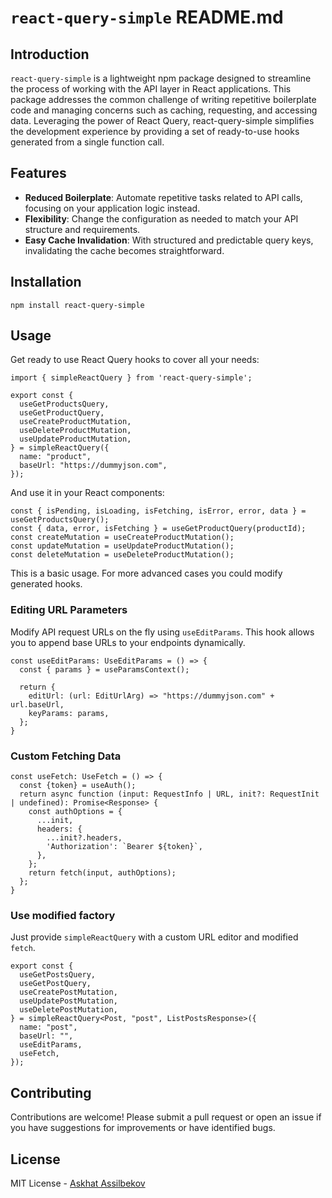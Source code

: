 # `react-query-simple` README.md

## Introduction

`react-query-simple` is a lightweight npm package designed to streamline the process of working with the API layer in React applications. This package addresses the common challenge of writing repetitive boilerplate code and managing concerns such as caching, requesting, and accessing data. Leveraging the power of React Query, react-query-simple simplifies the development experience by providing a set of ready-to-use hooks generated from a single function call.

## Features
- **Reduced Boilerplate**: Automate repetitive tasks related to API calls, focusing on your application logic instead.
- **Flexibility**: Change the configuration as needed to match your API structure and requirements.
- **Easy Cache Invalidation**: With structured and predictable query keys, invalidating the cache becomes straightforward.

## Installation

```
npm install react-query-simple
```

## Usage

Get ready to use React Query hooks to cover all your needs:

```
import { simpleReactQuery } from 'react-query-simple';

export const {
  useGetProductsQuery,
  useGetProductQuery,
  useCreateProductMutation,
  useDeleteProductMutation,
  useUpdateProductMutation,
} = simpleReactQuery({
  name: "product",
  baseUrl: "https://dummyjson.com",
});
```

And use it in your React components:

```
const { isPending, isLoading, isFetching, isError, error, data } = useGetProductsQuery();
const { data, error, isFetching } = useGetProductQuery(productId);
const createMutation = useCreateProductMutation();
const updateMutation = useUpdateProductMutation();
const deleteMutation = useDeleteProductMutation();
```

This is a basic usage. For more advanced cases you could modify generated hooks.

### Editing URL Parameters

Modify API request URLs on the fly using `useEditParams`. This hook allows you to append base URLs to your endpoints dynamically.
```
const useEditParams: UseEditParams = () => {
  const { params } = useParamsContext();

  return {
    editUrl: (url: EditUrlArg) => "https://dummyjson.com" + url.baseUrl,
    keyParams: params,
  };
}
```

### Custom Fetching Data

```
const useFetch: UseFetch = () => {
  const {token} = useAuth();
  return async function (input: RequestInfo | URL, init?: RequestInit | undefined): Promise<Response> {
    const authOptions = {
      ...init,
      headers: {
        ...init?.headers,
        'Authorization': `Bearer ${token}`,
      },
    };
    return fetch(input, authOptions);
  };
}
```

### Use modified factory

Just provide `simpleReactQuery` with a custom URL editor and modified `fetch`.

```
export const {
  useGetPostsQuery,
  useGetPostQuery,
  useCreatePostMutation,
  useUpdatePostMutation,
  useDeletePostMutation,
} = simpleReactQuery<Post, "post", ListPostsResponse>({
  name: "post",
  baseUrl: "",
  useEditParams,
  useFetch,
});
```

## Contributing
Contributions are welcome! Please submit a pull request or open an issue if you have suggestions for improvements or have identified bugs.

## License
MIT License - [Askhat Assilbekov](https://github.com/assilbekov)